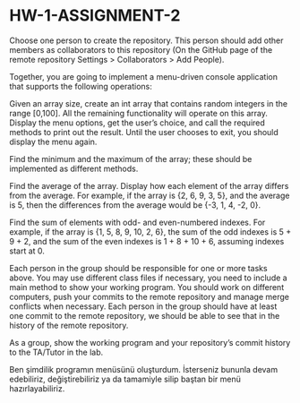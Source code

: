 # HW-1-ASSIGNMENT-2
Choose one person to create the repository. This person should add other members as collaborators to this repository (On the GitHub page of the remote repository Settings > Collaborators > Add People).

Together, you are going to implement a menu-driven console application that supports the following operations:

Given an array size, create an int array that contains random integers in the range [0,100]. All the remaining functionality will operate on this array.
Display the menu options, get the user’s choice, and call the required methods to print out the result. Until the user chooses to exit, you should display the menu again.

Find the minimum and the maximum of the array; these should be implemented as different methods.

Find the average of the array. Display how each element of the array differs from the average. For example, if the array is {2, 6, 9, 3, 5}, and the average is 5, then the differences from the average would be {-3, 1, 4, -2, 0}.

Find the sum of elements with odd- and even-numbered indexes. For example, if the array is {1, 5, 8, 9, 10, 2, 6}, the sum of the odd indexes is 5 + 9 + 2, and the sum of the even indexes is 1 + 8 + 10 + 6, assuming indexes start at 0.

Each person in the group should be responsible for one or more tasks above. You may use different class files if necessary, you need to include a main method to show your working program. You should work on different computers, push your commits to the remote repository and manage merge conflicts when necessary. Each person in the group should have at least one commit to the remote repository, we should be able to see that in the history of the remote repository.

As a group, show the working program and your repository’s commit history to the TA/Tutor in the lab.


Ben şimdilik programın menüsünü oluşturdum. İsterseniz bununla devam edebiliriz, değiştirebiliriz ya da tamamiyle silip baştan bir menü hazırlayabiliriz. 

